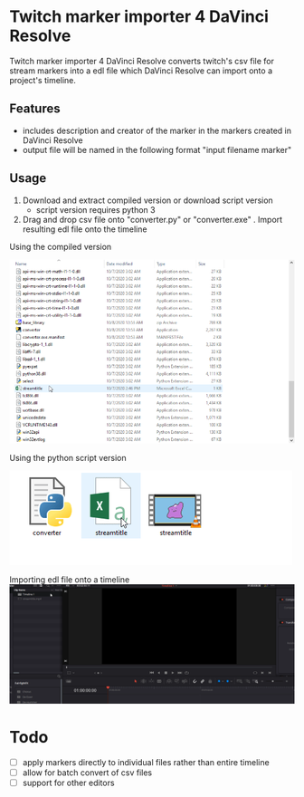 # Twitch marker importer 4 DaVinci Resolve
Twitch marker importer 4 DaVinci Resolve converts twitch's csv file for stream markers into a edl file which DaVinci Resolve can import onto a project's timeline. 


## Features
- includes description and creator of the marker in the markers created in DaVinci Resolve
- output file will be named in the following format "input filename marker"


## Usage
1. Download and extract compiled version or download script version
    - script version requires python 3 
2. Drag and drop csv file onto "converter.py" or "converter.exe"
. Import resulting edl file onto the timeline


Using the compiled version

![compiled demo](img/compiled_demo.gif)

Using the python script version

![python script demo](img/script_demo.gif)

Importing edl file onto a timeline
![importing into resolve demo](img/importing_into_resolve.gif)


# Todo
- [ ] apply markers directly to individual files rather than entire timeline
- [ ] allow for batch convert of csv files
- [ ] support for other editors